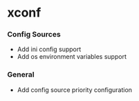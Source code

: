 # xconf

### Config Sources
- Add ini config support
- Add os environment variables support

### General
- Add config source priority configuration 